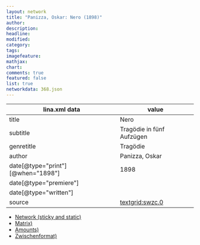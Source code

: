 ```yaml
---
layout: network
title: "Panizza, Oskar: Nero (1898)"
author:
description:
headline:
modified:
category:
tags:
imagefeature: 
mathjax: 
chart: 
comments: true
featured: false
list: true
networkdata: 368.json
---
```

lina.xml data  | value
------------- | -------------
title|Nero
subtitle|Tragödie in fünf Aufzügen
genretitle|Tragödie
author|Panizza, Oskar
date[@type="print"][@when="1898"]|1898
date[@type="premiere"]|
date[@type="written"]|
source|[textgrid:swzc.0](https://textgridlab.org/1.0/tgcrud-public/rest/textgrid:swzc.0/data)



* [Network (sticky and static)](/linas/network368)
* [Matrix)](/linas/matrix368)
* [Amounts)](/linas/amount368)
* [Zwischenformat)](/linas/lina368 )
